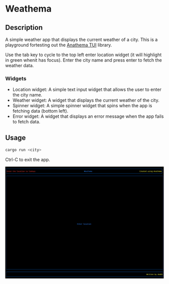 # Weathema
## Description
A simple weather app that displays the current weather of a city. This is a playground fortesting out the [Anathema TUI](https://togglebyte/anathema) library.

Use the tab key to cycle to the top left enter location widget (it will highlight in green whenit has focus). Enter the city name and press enter to fetch the weather data.

### Widgets
- Location widget: A simple text input widget that allows the user to enter the city name.
- Weather widget: A widget that displays the current weather of the city.
- Spinner widget: A simple spinner widget that spins when the app is fetching data (bottom left).
- Error widget: A widget that displays an error message when the app fails to fetch data.

## Usage
```bash
cargo run <city>
```

Ctrl-C to exit the app.

![usage.gif](docs/usage.gif)